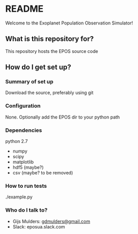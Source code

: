 # README #

Welcome to the Exoplanet Population Observation Simulator!

## What is this repository for? ##

This repository hosts the EPOS source code

## How do I get set up? ##

### Summary of set up ###
Download the source, preferably using git

### Configuration ###
None. Optionally add the EPOS dir to your python path

### Dependencies ###
python 2.7

* numpy
* scipy
* matplotlib
* hdf5 (maybe?)
* csv (maybe? to be removed)

### How to run tests ###
./example.py

### Who do I talk to? ###

* Gijs Mulders: gdmulders@gmail.com
* Slack: eposua.slack.com
